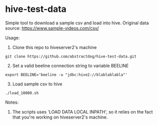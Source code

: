 # hive-test-data

Simple tool to download a sample csv and load into hive.
Original data source: https://www.sample-videos.com/csv/

Usage:
1. Clone this repo to hiveserver2's machine
```
git clone https://github.com/abstractdog/hive-test-data.git
```
2. Set a valid beeline connection string to variable BEELINE
```
export BEELINE='beeline -u "jdbc:hive2://blablablabla"'
```
3. Load sample csv to hive
```
./load_10000.sh
```

Notes:
1. The scripts uses 'LOAD DATA LOCAL INPATH', so it relies on the fact that you're working on hiveserver2's machine.
